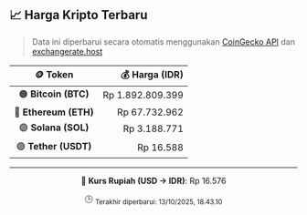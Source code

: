 

<!-- HARGA_KRIPTO -->
## 📈 Harga Kripto Terbaru

> Data ini diperbarui secara otomatis menggunakan [CoinGecko API](https://www.coingecko.com/) dan [exchangerate.host](https://exchangerate.host/)

<div align="center">

| 🪙 Token | 💰 Harga (IDR) |
|:------:|---------------:|
| 🟠 **Bitcoin (BTC)**   | Rp 1.892.809.399 |
| 🔵 **Ethereum (ETH)**  | Rp 67.732.962 |
| 🟣 **Solana (SOL)**    | Rp 3.188.771 |
| 🟢 **Tether (USDT)**   | Rp 16.588 |

---

💱 **Kurs Rupiah (USD → IDR)**: Rp 16.576

🕒 <sub>Terakhir diperbarui: 13/10/2025, 18.43.10</sub>

</div>
<!-- /HARGA_KRIPTO -->